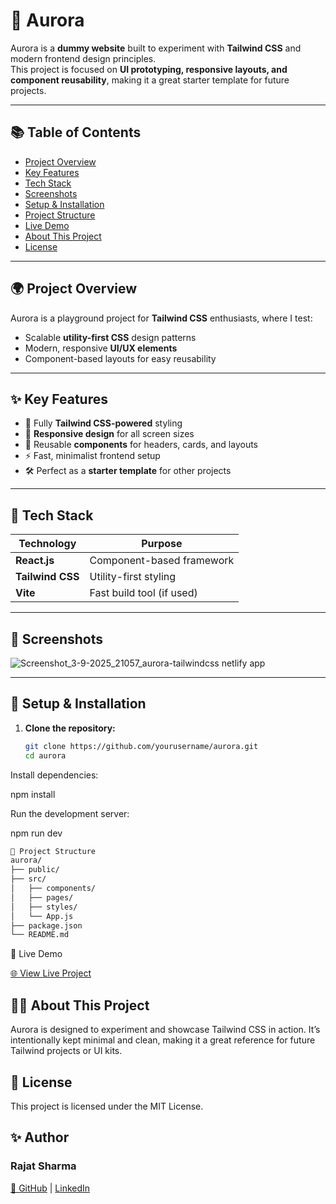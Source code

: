 # 🌌 Aurora

Aurora is a **dummy website** built to experiment with **Tailwind CSS** and modern frontend design principles.  
This project is focused on **UI prototyping, responsive layouts, and component reusability**, making it a great starter template for future projects.

---

## 📚 Table of Contents

- [Project Overview](#project-overview)
- [Key Features](#key-features)
- [Tech Stack](#tech-stack)
- [Screenshots](#screenshots)
- [Setup & Installation](#setup--installation)
- [Project Structure](#project-structure)
- [Live Demo](#live-demo)
- [About This Project](#about-this-project)
- [License](#license)

---

## 🌍 Project Overview

Aurora is a playground project for **Tailwind CSS** enthusiasts, where I test:  
- Scalable **utility-first CSS** design patterns  
- Modern, responsive **UI/UX elements**  
- Component-based layouts for easy reusability  

---

## ✨ Key Features

- 🎨 Fully **Tailwind CSS-powered** styling  
- 📱 **Responsive design** for all screen sizes  
- 🧩 Reusable **components** for headers, cards, and layouts  
- ⚡ Fast, minimalist frontend setup  
- 🛠️ Perfect as a **starter template** for other projects  

---

## 🧰 Tech Stack

| Technology      | Purpose                     |
|-----------------|----------------------------|
| **React.js**    | Component-based framework |
| **Tailwind CSS**| Utility-first styling     |
| **Vite**        | Fast build tool (if used) |

---

## 📸 Screenshots
![Screenshot_3-9-2025_21057_aurora-tailwindcss netlify app](https://github.com/user-attachments/assets/7a1cffcb-2911-407f-b8f8-8cb00181d8f5)


---

## 🚧 Setup & Installation

1. **Clone the repository:**
   ```bash
   git clone https://github.com/yourusername/aurora.git
   cd aurora
Install dependencies:

npm install


Run the development server:

npm run dev
   ```bash
📂 Project Structure
aurora/
├── public/
├── src/
│   ├── components/
│   ├── pages/
│   ├── styles/
│   └── App.js
├── package.json
└── README.md
```

🔗 Live Demo

[🌐 View Live Project](https://aurora-tailwindcss.netlify.app/)


## 🧑‍🎨 About This Project

Aurora is designed to experiment and showcase Tailwind CSS in action.
It’s intentionally kept minimal and clean, making it a great reference for future Tailwind projects or UI kits.

## 📜 License

This project is licensed under the MIT License.

## ✨ Author
### Rajat Sharma
[🔗 GitHub](https://github.com/Rajat09Sharma/Rajat09Sharma)
 | [LinkedIn](https://www.linkedin.com/in/rajat-sharma09)
